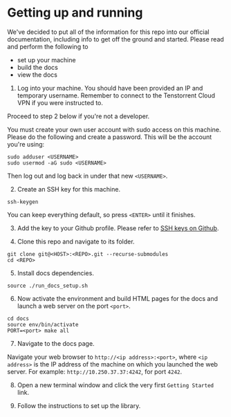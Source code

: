 # Getting up and running

We've decided to put all of the information for this repo into our official
documentation, including info to get off the ground and started. Please read
and perform the following to

- set up your machine
- build the docs
- view the docs

1. Log into your machine. You should have been provided an IP and temporary
username. Remember to connect to the Tenstorrent Cloud VPN if you were
instructed to.

Proceed to step 2 below if you're not a developer.

You must create your own user account with sudo access on this machine. Please
do the following and create a password. This will be the account you're using:

```
sudo adduser <USERNAME>
sudo usermod -aG sudo <USERNAME>
```

Then log out and log back in under that new ``<USERNAME>``.

2. Create an SSH key for this machine.

```
ssh-keygen
```

You can keep everything default, so press `<ENTER>` until it finishes.

3. Add the key to your Github profile. Please refer to [SSH keys on
   Github](https://docs.github.com/en/authentication/connecting-to-github-with-ssh/adding-a-new-ssh-key-to-your-github-account).

4. Clone this repo and navigate to its folder.
```
git clone git@<HOST>:<REPO>.git --recurse-submodules
cd <REPO>
```

5. Install docs dependencies.
```
source ./run_docs_setup.sh
```

6. Now activate the environment and build HTML pages for the docs and launch a
   web server on the port `<port>`.

```
cd docs
source env/bin/activate
PORT=<port> make all
```

7. Navigate to the docs page.

Navigate your web browser to `http://<ip address>:<port>`, where `<ip address>`
is the IP address of the machine on which you launched the web server. For
example: `http://10.250.37.37:4242`, for port ``4242``.

8. Open a new terminal window and click the very first `Getting Started` link.

9. Follow the instructions to set up the library.

